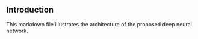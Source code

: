## Introduction
This markdown file illustrates the architecture of the proposed deep neural network.
